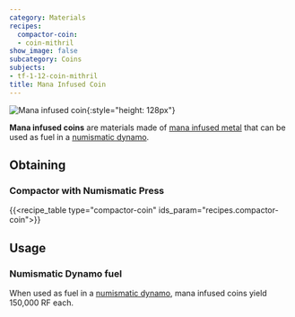 ```yaml
---
category: Materials
recipes:
  compactor-coin:
  - coin-mithril
show_image: false
subcategory: Coins
subjects:
- tf-1-12-coin-mithril
title: Mana Infused Coin
---
```


![Mana infused coin](/images/docs/1.12/thermal-foundation/coin-mithril.png){:style="height: 128px"}


**Mana infused coins** are materials made of [mana infused
metal](../mana-infused-ingot/) that can be used as fuel in a [numismatic
dynamo](../../thermal-expansion/numismatic-dynamo/).


Obtaining
---------

### Compactor with Numismatic Press
{{<recipe_table type="compactor-coin" ids_param="recipes.compactor-coin">}}


Usage
-----

### Numismatic Dynamo fuel
When used as fuel in a [numismatic dynamo](../../thermal-expansion/numismatic-dynamo/), mana
infused coins yield 150,000 RF each.
